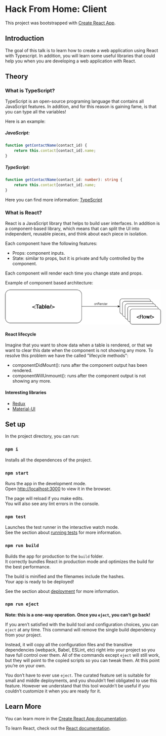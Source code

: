 # Hack From Home: Client

This project was bootstrapped with [Create React App](https://github.com/facebook/create-react-app).

## Introduction

The goal of this talk is to learn how to create a web application using React with Typescript. In addition, you will learn some useful libraries that could help you when you are developing a web application with React.

## Theory

### What is TypeScript?

TypeScript is an open-source programing language that contains all JavaScript features. In addition, and for this reason is gaining fame, is that you can type all the variables!

Here is an example:

##### JavaScript:

```javascript
function getContactName(contact_id) {
    return this.contact[contact_id].name;
}
```

##### TypeScript:

```typescript
function getContactName(contact_id: number): string {
    return this.contact[contact_id].name;
}
```

Here you can find more information: [TypeScript](https://www.typescriptlang.org/)

### What is React?

React is a JavaScript library that helps to build user interfaces. In addition is a component-based library, which means that can split the UI into independent, reusable pieces, and think about each piece in isolation.

Each component have the following features:

- Props: component inputs.
- State: similar to props, but it is private and fully controlled by the component.

Each component will render each time you change state and props.

Example of component based architecture:



![Diagram](.\Diagram.png)



#### React lifecycle

Imagine that you want to show data when a table is rendered, or that we want to clear this date when the component is not showing any more. To resolve this problem we have the called "lifecycle methods":

- componentDidMount(): runs after the component output has been rendered.
- componentWillUnmount(): runs after the component output is not showing any more.

#### Interesting libraries

- [Redux](https://redux.js.org/basics/usage-with-react/)
- [Material-UI](https://github.com/mui-org/material-ui)

## Set up

In the project directory, you can run:

### `npm i`

Installs all the dependences of the project.

### `npm start`

Runs the app in the development mode.<br />
Open [http://localhost:3000](http://localhost:3000) to view it in the browser.

The page will reload if you make edits.<br />
You will also see any lint errors in the console.

### `npm test`

Launches the test runner in the interactive watch mode.<br />
See the section about [running tests](https://facebook.github.io/create-react-app/docs/running-tests) for more information.

### `npm run build`

Builds the app for production to the `build` folder.<br />
It correctly bundles React in production mode and optimizes the build for the best performance.

The build is minified and the filenames include the hashes.<br />
Your app is ready to be deployed!

See the section about [deployment](https://facebook.github.io/create-react-app/docs/deployment) for more information.

### `npm run eject`

**Note: this is a one-way operation. Once you `eject`, you can’t go back!**

If you aren’t satisfied with the build tool and configuration choices, you can `eject` at any time. This command will remove the single build dependency from your project.

Instead, it will copy all the configuration files and the transitive dependencies (webpack, Babel, ESLint, etc) right into your project so you have full control over them. All of the commands except `eject` will still work, but they will point to the copied scripts so you can tweak them. At this point you’re on your own.

You don’t have to ever use `eject`. The curated feature set is suitable for small and middle deployments, and you shouldn’t feel obligated to use this feature. However we understand that this tool wouldn’t be useful if you couldn’t customize it when you are ready for it.

## Learn More

You can learn more in the [Create React App documentation](https://facebook.github.io/create-react-app/docs/getting-started).

To learn React, check out the [React documentation](https://reactjs.org/).
